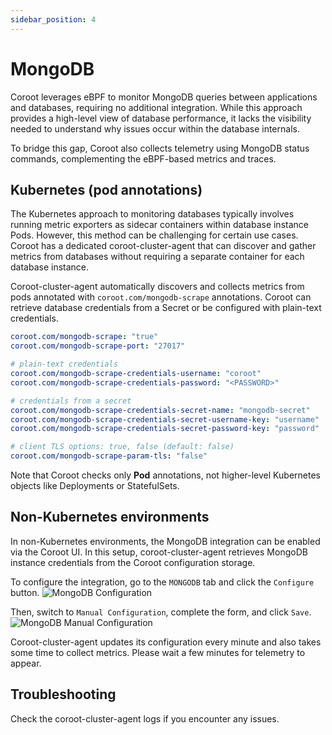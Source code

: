 ```yaml
---
sidebar_position: 4
---
```


# MongoDB

Coroot leverages eBPF to monitor MongoDB queries between applications and databases, requiring no additional integration.
While this approach provides a high-level view of database performance, it lacks the visibility needed to understand why issues occur within the database internals.

To bridge this gap, Coroot also collects telemetry using MongoDB status commands, complementing the eBPF-based metrics and traces.

## Kubernetes (pod annotations)

The Kubernetes approach to monitoring databases typically involves running metric exporters as sidecar containers within database instance Pods.
However, this method can be challenging for certain use cases.
Coroot has a dedicated coroot-cluster-agent that can discover and gather metrics from databases without requiring a separate container for each database instance.

Coroot-cluster-agent automatically discovers and collects metrics from pods annotated with `coroot.com/mongodb-scrape` annotations.
Coroot can retrieve database credentials from a Secret or be configured with plain-text credentials.

```yaml
coroot.com/mongodb-scrape: "true"
coroot.com/mongodb-scrape-port: "27017"

# plain-text credentials
coroot.com/mongodb-scrape-credentials-username: "coroot"
coroot.com/mongodb-scrape-credentials-password: "<PASSWORD>"

# credentials from a secret
coroot.com/mongodb-scrape-credentials-secret-name: "mongodb-secret"
coroot.com/mongodb-scrape-credentials-secret-username-key: "username"
coroot.com/mongodb-scrape-credentials-secret-password-key: "password"

# client TLS options: true, false (default: false)
coroot.com/mongodb-scrape-param-tls: "false"
```

Note that Coroot checks only **Pod** annotations, not higher-level Kubernetes objects like Deployments or StatefulSets.

## Non-Kubernetes environments

In non-Kubernetes environments, the MongoDB integration can be enabled via the Coroot UI.
In this setup, coroot-cluster-agent retrieves MongoDB instance credentials from the Coroot configuration storage.

To configure the integration, go to the `MONGODB` tab and click the `Configure` button.
<img alt="MongoDB Configuration" src="/img/docs/databases/mongodb/configure.png" class="card w-800"/>

Then, switch to `Manual Configuration`, complete the form, and click `Save`.
<img alt="MongoDB Manual Configuration" src="/img/docs/databases/mongodb/manual.png" class="card w-600"/>

Coroot-cluster-agent updates its configuration every minute and also takes some time to collect metrics. 
Please wait a few minutes for telemetry to appear.

## Troubleshooting

Check the coroot-cluster-agent logs if you encounter any issues.
